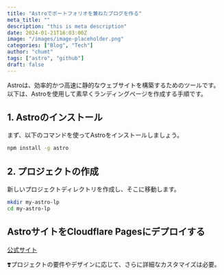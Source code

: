 ```yaml
---
title: "Astroでポートフォリオを兼ねたブログを作る"
meta_title: ""
description: "this is meta description"
date: 2024-01-21T16:03:00Z
image: "/images/image-placeholder.png"
categories: ["Blog", "Tech"]
author: "chumt"
tags: ["astro", "github"]
draft: false
---
```


Astroは、効率的かつ高速に静的なウェブサイトを構築するためのツールです。以下は、Astroを使用して素早くランディングページを作成する手順です。

## 1. Astroのインストール

まず、以下のコマンドを使ってAstroをインストールしましょう。

```bash
npm install -g astro
```

## 2. プロジェクトの作成

新しいプロジェクトディレクトリを作成し、そこに移動します。

```bash
mkdir my-astro-lp
cd my-astro-lp
```
## AstroサイトをCloudflare Pagesにデプロイする

[公式サイト](https://docs.astro.build/ja/guides/deploy/cloudflare/)


❣️プロジェクトの要件やデザインに応じて、さらに詳細なカスタマイズは必要。
